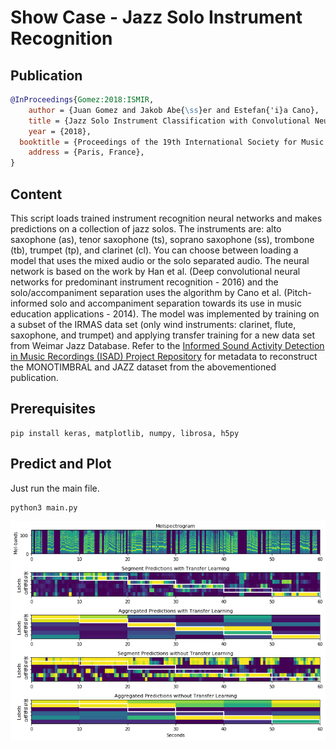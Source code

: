 # Show Case - Jazz Solo Instrument Recognition

## Publication

``` bibtex
@InProceedings{Gomez:2018:ISMIR,
	author = {Juan Gomez and Jakob Abe{\ss}er and Estefan{'i}a Cano},
	title = {Jazz Solo Instrument Classification with Convolutional Neural Networks, Source Separation, and Transfer Learning},
	year = {2018},
  booktitle = {Proceedings of the 19th International Society for Music Information Retrieval Conference (ISMIR)},
	address = {Paris, France},
}
```

## Content

This script loads trained instrument recognition neural networks and makes predictions on a collection of jazz solos. The instruments are: alto saxophone (as), tenor saxophone (ts), soprano saxophone (ss), trombone (tb), trumpet (tp), and clarinet (cl). You can choose between loading a model that uses the mixed audio or the solo separated audio. The neural network is based on the work by Han et al. (Deep convolutional neural networks for predominant instrument recognition - 2016) and the solo/accompaniment separation uses the algorithm by Cano et al. (Pitch-informed solo and accompaniment separation towards its use in music education applications - 2014). The model was implemented by training on a subset of the IRMAS data set (only wind instruments: clarinet, flute, saxophone, and trumpet) and applying transfer training for a new data set from Weimar Jazz Database. Refer to the [Informed Sound Activity Detection in Music Recordings (ISAD) Project Repository](https://github.com/dfg-isad/ismir_2018_instrument_recognition) for metadata to reconstruct the MONOTIMBRAL and JAZZ dataset from the abovementioned publication.

## Prerequisites

```
pip install keras, matplotlib, numpy, librosa, h5py
```

## Predict and Plot

Just run the main file.

```
python3 main.py
```
![alt text](https://github.com/juansgomez87/jazz-show-case/blob/master/jazz_show_case.png)
